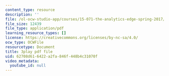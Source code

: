 ```yaml
---
content_type: resource
description: ''
file: /ol-ocw-studio-app/courses/15-071-the-analytics-edge-spring-2017/62708d616422a2fa846f448b4c31070f_m0Yce2rtZJ8.pdf
file_size: 12439
file_type: application/pdf
learning_resource_types: []
license: https://creativecommons.org/licenses/by-nc-sa/4.0/
ocw_type: OCWFile
resourcetype: Document
title: 3play pdf file
uid: 62708d61-6422-a2fa-846f-448b4c31070f
video_metadata:
  youtube_id: null
---
```

